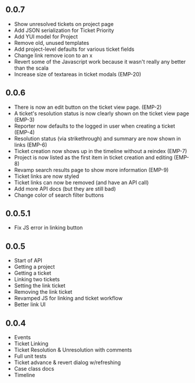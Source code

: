 ## 0.0.7
 * Show unresolved tickets on project page
 * Add JSON serialization for Ticket Priority
 * Add YUI model for Project
 * Remove old, unused templates
 * Add project-level defaults for various ticket fields
 * Change link remove icon to an x
 * Revert some of the Javascript work because it wasn't really any better than the scala
 * Increase size of textareas in ticket modals (EMP-20)

## 0.0.6
 * There is now an edit button on the ticket view page. (EMP-2)
 * A ticket's resolution status is now clearly shown on the ticket view page (EMP-3)
 * Reporter now defaults to the logged in user when creating a ticket (EMP-4)
 * Resolution status (via strikethrough) and summary are now shown in links (EMP-6)
 * Ticket creation now shows up in the timeline without a reindex (EMP-7)
 * Project is now listed as the first item in ticket creation and editing (EMP-8)
 * Revamp search results page to show more information (EMP-9)
 * Ticket links are now styled
 * Ticket links can now be removed (and have an API call)
 * Add more API docs (but they are still bad)
 * Change color of search filter buttons

## 0.0.5.1
 * Fix JS error in linking button

## 0.0.5
 * Start of API
  * Getting a project
  * Getting a ticket
  * Linking two tickets
  * Setting the link ticket
  * Removing the link ticket
 * Revamped JS for linking and ticket workflow
 * Better link UI

## 0.0.4
 * Events
 * Ticket Linking
 * Ticket Resolution & Unresolution with comments
  * Full unit tests
 * Ticket advance & revert dialog w/refreshing
 * Case class docs
 * Timeline
